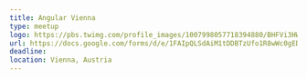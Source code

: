 ```yaml
---
title: Angular Vienna
type: meetup
logo: https://pbs.twimg.com/profile_images/1007998057718394880/BHFVi3HW_400x400.jpg
url: https://docs.google.com/forms/d/e/1FAIpQLSdAiM1tDDBTzUfo1R8wWc0gEDH05iOuS3bhF3uT_8KvC_G_uA/viewform
deadline: 
location: Vienna, Austria
---
```

